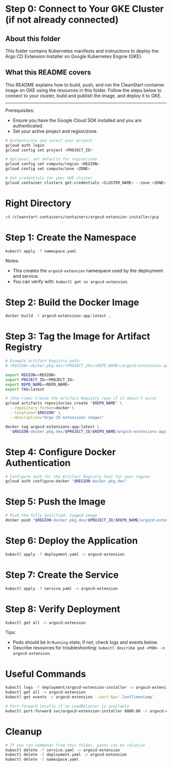 # Step 0: Connect to Your GKE Cluster (if not already connected)
## About this folder
This folder contains Kubernetes manifests and instructions to deploy the Argo CD Extension Installer on Google Kubernetes Engine (GKE).

## What this README covers
This README explains how to build, push, and run the CleanStart container image on GKE using the resources in this folder. Follow the steps below to connect to your cluster, build and publish the image, and deploy it to GKE.

---
 
Prerequisites:
- Ensure you have the Google Cloud SDK installed and you are authenticated.
- Set your active project and region/zone.

```bash
# Authenticate and select your project
gcloud auth login
gcloud config set project <PROJECT_ID>

# Optional: set defaults for region/zone
gcloud config set compute/region <REGION>
gcloud config set compute/zone <ZONE>

# Get credentials for your GKE cluster
gcloud container clusters get-credentials <CLUSTER_NAME> --zone <ZONE>
```
# Right Directory
```bash
cd /cleanstart-containers/containers/argocd-extension-installer/gcp
```

# Step 1: Create the Namespace
```bash
kubectl apply -f namespace.yaml
```
Notes:
- This creates the `argocd-extension` namespace used by the deployment and service.
- You can verify with: `kubectl get ns argocd-extension`.

# Step 2: Build the Docker Image
```bash
docker build -t argocd-extensions-app:latest .
```

# Step 3: Tag the Image for Artifact Registry
```bash
# Example Artifact Registry path:
# <REGION>-docker.pkg.dev/<PROJECT_ID>/<REPO_NAME>/argocd-extensions-app:<TAG>

export REGION=<REGION>
export PROJECT_ID=<PROJECT_ID>
export REPO_NAME=<REPO_NAME>
export TAG=latest

# (One-time) Create the Artifact Registry repo if it doesn't exist
gcloud artifacts repositories create "$REPO_NAME" \
  --repository-format=docker \
  --location="$REGION" \
  --description="Argo CD extensions images"

docker tag argocd-extensions-app:latest \ 
  "$REGION-docker.pkg.dev/$PROJECT_ID/$REPO_NAME/argocd-extensions-app:$TAG"
```

# Step 4: Configure Docker Authentication
```bash
# Configure auth for the Artifact Registry host for your region
gcloud auth configure-docker "$REGION-docker.pkg.dev"
```

# Step 5: Push the Image
```bash
# Push the fully qualified, tagged image
docker push "$REGION-docker.pkg.dev/$PROJECT_ID/$REPO_NAME/argocd-extensions-app:$TAG"
```

# Step 6: Deploy the Application
```bash
kubectl apply -f deployment.yaml -n argocd-extension
```

# Step 7: Create the Service
```bash
kubectl apply -f service.yaml -n argocd-extension
```

# Step 8: Verify Deployment
```bash
kubectl get all -n argocd-extension
```
Tips:
- Pods should be in `Running` state; if not, check logs and events below.
- Describe resources for troubleshooting: `kubectl describe pod <POD> -n argocd-extension`.


# Useful Commands
```bash
kubectl logs -f deployment/argocd-extension-installer -n argocd-extension
kubectl get all -n argocd-extension
kubectl get events -n argocd-extension --sort-by='.lastTimestamp'

# Port-forward locally if no LoadBalancer is available
kubectl port-forward svc/argocd-extension-installer 8080:80 -n argocd-extension
```

# Cleanup
```bash
# If you ran commands from this folder, paths can be relative
kubectl delete -f service.yaml -n argocd-extension
kubectl delete -f deployment.yaml -n argocd-extension
kubectl delete -f namespace.yaml

```

